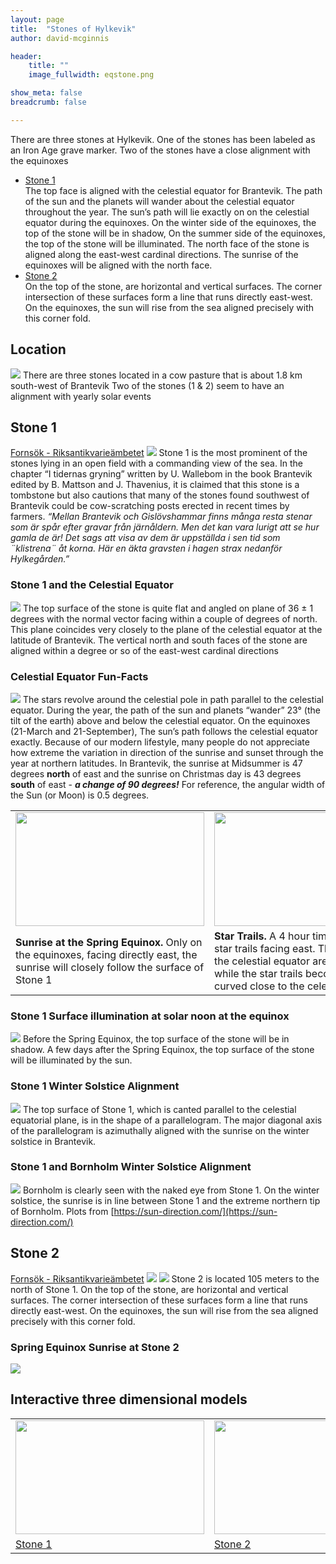 ```yaml
---
layout: page
title:  "Stones of Hylkevik"
author: david-mcginnis

header:
    title: ""
    image_fullwidth: eqstone.png

show_meta: false
breadcrumb: false

---
```

There are three stones at Hylkevik. One of the stones has been labeled as an Iron Age grave marker. Two of the stones have a close alignment with the equinoxes  
- [Stone 1](#stone-1)    
  The top face is aligned with the celestial equator for Brantevik. The path of the sun and the planets will wander about the celestial equator throughout the year. The sun’s path will lie exactly on on the celestial equator during the equinoxes. On the winter side of the equinoxes, the top of the stone will be in shadow, On the summer side of the equinoxes, the top of the stone will be illuminated. The north face of the stone is aligned along the east-west cardinal directions. The sunrise of the equinoxes will be aligned with the north face.  
- [Stone 2](#stone-2)     
  On the top of the stone, are horizontal and vertical surfaces. The corner intersection of these surfaces form a line that runs directly east-west. On the equinoxes, the sun will rise from the sea aligned precisely with this corner fold.

## Location
![](/images/eqStoneLocation.png)
There are three stones located in a cow pasture that is about 1.8 km south-west of Brantevik
Two of the stones (1 & 2) seem to have an alignment with yearly solar events

## Stone 1
[Fornsök - Riksantikvarieämbetet](https://app.raa.se/open/fornsok/lamning/5b87f151-3221-4b7b-91ac-8ac229dee072)
![](/images/stone1_01.jpg)
Stone 1 is the most prominent of the stones lying in an open field with a commanding view of the sea. In the chapter “I tidernas gryning” written by U. Wallebom in the book Brantevik edited by  B. Mattson and J. Thavenius, it is claimed that this stone is a tombstone but also cautions that many of the stones found southwest of Brantevik could be cow-scratching posts erected in recent times by farmers. *“Mellan Brantevik och Gislövshammar finns många resta stenar som är spår efter gravar från järnåldern. Men det kan vara lurigt att se hur gamla de är! Det sags att visa av dem är uppställda i sen tid som ¨klistrena¨ åt korna. Här en äkta gravsten i hagen strax nedanför Hylkegården.”*  
### Stone 1 and the Celestial Equator
![](/images/stone1_02.png)
The top surface of the stone is quite flat and angled on plane of 36 ± 1  degrees with the normal vector facing within a couple of degrees of north. This plane coincides very closely to the plane of the celestial equator at the latitude of Brantevik. The vertical north and south faces of the stone are aligned within a degree or so of the east-west cardinal directions
### Celestial Equator Fun-Facts
![](/images/stone1_03.png)
The stars revolve around the celestial pole in path parallel to the celestial equator. During the year, the path of the sun and planets “wander” 23° (the tilt of the earth) above and below the celestial equator. On the equinoxes (21-March and 21-September), The sun’s path follows the celestial equator exactly. Because of our modern lifestyle, many people do not appreciate how extreme the variation in direction of the sunrise and sunset through the year at northern latitudes. In Brantevik, the sunrise at Midsummer is 47 degrees **north** of east and the sunrise on Christmas day is 43 degrees **south** of east - ***a change of 90 degrees!*** For reference, the angular width of the Sun (or Moon) is 0.5 degrees.

<div width="100%">
    <table width="100%">
        <tr>
            <td width="50%" text-align="center"> 
                <a href="https://youtu.be/edGANlcLQb0" ><img src="/images/EquinoxStoneVideoScreenShot.png" width="302" height="182" alt=""/></a>
            </td>
            <td width="50%" text-align="center">
                <a href="https://youtu.be/CvvW_E4BCiE" ><img src="/images/startTrail302x182.png" width="302" height="182" alt=""/></a>
            </td>
        </tr>
        <tr>
            <td width="50%" text-align="center"> 
                <span><b>Sunrise at the Spring Equinox.</b> Only on the equinoxes, facing directly east, the sunrise will closely follow the surface of Stone 1</span>
            </td>
            <td width="50%" text-align="center">
                <span><b>Star Trails.</b> A 4 hour timelapse video of star trails facing east. The star trails on the celestial equator are straight lines while the star trails become more curved close to the celestial poles</span>
            </td>
        </tr>
    </table>
</div>

### Stone 1 Surface illumination at solar noon at the equinox
![](/images/stone1_04.png)
Before the Spring Equinox, the top surface of the stone will be in shadow. A few days after the Spring Equinox, the top surface of the stone will be illuminated by the sun.

### Stone 1 Winter Solstice Alignment
![](/images/stone1_05.png)
The top surface of Stone 1, which is canted parallel to the celestial equatorial plane, is in the shape of a parallelogram. The major diagonal axis of the parallelogram is azimuthally aligned with the sunrise on the winter solstice in Brantevik.

### Stone 1 and Bornholm Winter Solstice Alignment
![](/images/stone1_06.png)
Bornholm is clearly seen with the naked eye from Stone 1. On the winter solstice, the sunrise is in line between Stone 1 and the extreme northern tip of Bornholm. Plots from [https://sun-direction.com/](https://sun-direction.com/)

## Stone 2
[Fornsök - Riksantikvarieämbetet](https://app.raa.se/open/fornsok/lamning/7b37a96a-2c50-4ae4-9a7a-6364fee57c1f)
![](/images/stone2_01.png)
![](/images/stone2_02.png)
Stone 2 is located 105 meters to the north of Stone 1. On the top of the stone, are horizontal and vertical surfaces. The corner intersection of these surfaces form a line that runs directly east-west. On the equinoxes, the sun will rise from the sea aligned precisely with this corner fold.

### Spring Equinox Sunrise at Stone 2
![](/images/stone2_03.png)

## Interactive three dimensional models
<div width="100%">
    <table width="100%">
        <tr>
            <td width="50%" text-align="center"> 
                <a href="/equinoxStoneOne3d/" ><img src="/images/eqStone1_3d.png" width="302" height="182" alt=""/></a>
            </td>
            <td width="50%" text-align="center">
                <a href="/equinoxStoneTwo3d/" ><img src="/images/eqStone2_3d.png" width="302" height="182" alt=""/></a>
            </td>
        </tr>
        <tr>
            <td width="50%" text-align="center"> 
                <a href="/equinoxStoneOne3d/" >Stone 1</a>
            </td>
            <td width="50%" text-align="center">
                <a href="/equinoxStoneTwo3d/" >Stone 2</a>
            </td>
        </tr>
    </table>
</div>


